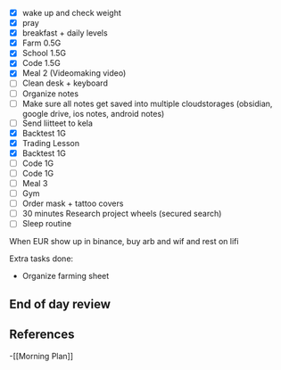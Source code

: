 - [x] wake up and check weight
- [x] pray
- [x] breakfast + daily levels
- [x] Farm 0.5G
- [x] School 1.5G 
- [x] Code 1.5G
- [x] Meal 2 (Videomaking video)
- [ ] Clean desk + keyboard
- [ ] Organize notes
- [ ] Make sure all notes get saved into multiple cloudstorages (obsidian, google drive, ios notes, android notes)
- [ ] Send liitteet to kela
- [x] Backtest 1G
- [x] Trading Lesson
- [x] Backtest 1G
- [ ] Code 1G 
- [ ] Code 1G
- [ ] Meal 3
- [ ] Gym
- [ ] Order mask + tattoo covers
- [ ] 30 minutes Research project wheels (secured search)
- [ ] Sleep routine

When EUR show up in binance, buy arb and wif and rest on lifi 

Extra tasks done:

- Organize farming sheet

## End of day review



## References
<!-- Links to pages not referenced in the content -->
-[[Morning Plan]]



